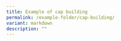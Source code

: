 ```yaml
---
title: Example of cap building
permalink: /example-folder/cap-building/
variant: markdown
description: ""
---
```

